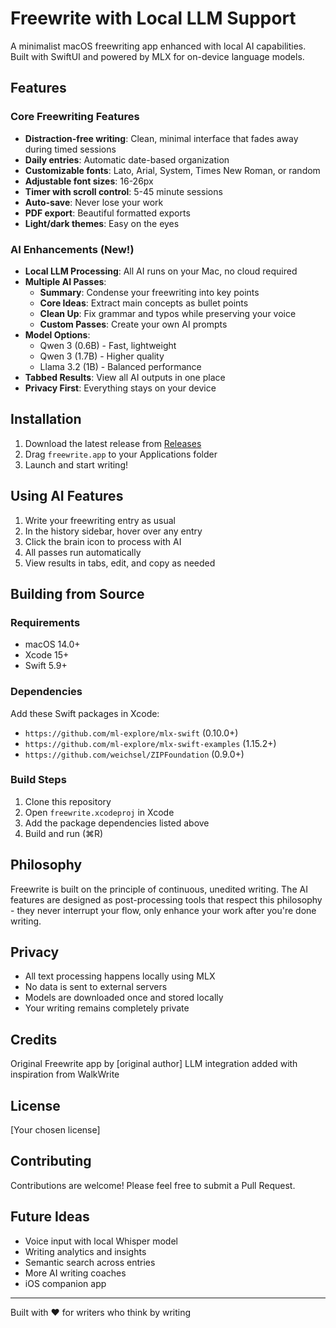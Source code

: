 # Freewrite with Local LLM Support

A minimalist macOS freewriting app enhanced with local AI capabilities. Built with SwiftUI and powered by MLX for on-device language models.

## Features

### Core Freewriting Features
- **Distraction-free writing**: Clean, minimal interface that fades away during timed sessions
- **Daily entries**: Automatic date-based organization
- **Customizable fonts**: Lato, Arial, System, Times New Roman, or random
- **Adjustable font sizes**: 16-26px
- **Timer with scroll control**: 5-45 minute sessions
- **Auto-save**: Never lose your work
- **PDF export**: Beautiful formatted exports
- **Light/dark themes**: Easy on the eyes

### AI Enhancements (New!)
- **Local LLM Processing**: All AI runs on your Mac, no cloud required
- **Multiple AI Passes**:
  - **Summary**: Condense your freewriting into key points
  - **Core Ideas**: Extract main concepts as bullet points  
  - **Clean Up**: Fix grammar and typos while preserving your voice
  - **Custom Passes**: Create your own AI prompts
- **Model Options**:
  - Qwen 3 (0.6B) - Fast, lightweight
  - Qwen 3 (1.7B) - Higher quality
  - Llama 3.2 (1B) - Balanced performance
- **Tabbed Results**: View all AI outputs in one place
- **Privacy First**: Everything stays on your device

## Installation

1. Download the latest release from [Releases](../../releases)
2. Drag `freewrite.app` to your Applications folder
3. Launch and start writing!

## Using AI Features

1. Write your freewriting entry as usual
2. In the history sidebar, hover over any entry
3. Click the brain icon to process with AI
4. All passes run automatically
5. View results in tabs, edit, and copy as needed

## Building from Source

### Requirements
- macOS 14.0+
- Xcode 15+
- Swift 5.9+

### Dependencies
Add these Swift packages in Xcode:
- `https://github.com/ml-explore/mlx-swift` (0.10.0+)
- `https://github.com/ml-explore/mlx-swift-examples` (1.15.2+)
- `https://github.com/weichsel/ZIPFoundation` (0.9.0+)

### Build Steps
1. Clone this repository
2. Open `freewrite.xcodeproj` in Xcode
3. Add the package dependencies listed above
4. Build and run (⌘R)

## Philosophy

Freewrite is built on the principle of continuous, unedited writing. The AI features are designed as post-processing tools that respect this philosophy - they never interrupt your flow, only enhance your work after you're done writing.

## Privacy

- All text processing happens locally using MLX
- No data is sent to external servers
- Models are downloaded once and stored locally
- Your writing remains completely private

## Credits

Original Freewrite app by [original author]
LLM integration added with inspiration from WalkWrite

## License

[Your chosen license]

## Contributing

Contributions are welcome! Please feel free to submit a Pull Request.

## Future Ideas

- Voice input with local Whisper model
- Writing analytics and insights
- Semantic search across entries
- More AI writing coaches
- iOS companion app

---

Built with ❤️ for writers who think by writing